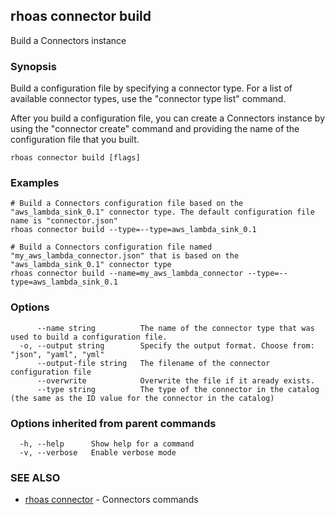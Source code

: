 ## rhoas connector build

Build a Connectors instance

### Synopsis

Build a configuration file by specifying a connector type.
For a list of available connector types, use the "connector type list" command.

After you build a configuration file, you can create a Connectors instance by using the "connector create" command and providing the name of the configuration file that you built.


```
rhoas connector build [flags]
```

### Examples

```
# Build a Connectors configuration file based on the "aws_lambda_sink_0.1" connector type. The default configuration file name is "connector.json"
rhoas connector build --type=--type=aws_lambda_sink_0.1

# Build a Connectors configuration file named "my_aws_lambda_connector.json" that is based on the "aws_lambda_sink_0.1" connector type
rhoas connector build --name=my_aws_lambda_connector --type=--type=aws_lambda_sink_0.1

```

### Options

```
      --name string          The name of the connector type that was used to build a configuration file.
  -o, --output string        Specify the output format. Choose from: "json", "yaml", "yml"
      --output-file string   The filename of the connector configuration file
      --overwrite            Overwrite the file if it aready exists.
      --type string          The type of the connector in the catalog (the same as the ID value for the connector in the catalog)
```

### Options inherited from parent commands

```
  -h, --help      Show help for a command
  -v, --verbose   Enable verbose mode
```

### SEE ALSO

* [rhoas connector](rhoas_connector.md)	 - Connectors commands

